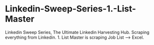 # Linkedin-Sweep-Series-1.-List-Master
Linkedin Sweep Series, The Ultimate Linkedin Harvesting Hub. Scraping everything from Linkedin. 1. List Master is scraping Job List --> Excel.
